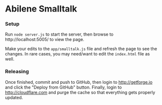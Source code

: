 # Abilene Smalltalk

### Setup

Run `node server.js` to start the server, then browse to http://localhost:5005/
to view the page.

Make your edits to the `app/smalltalk.js` file and refresh the page to see the
changes. In rare cases, you may need/want to edit the `index.html` file as well.

### Releasing

Once finished, commit and push to GitHub, then login to http://getforge.io and
click the "Deploy from GitHub" button. Finally, login to http://cloudflare.com
and purge the cache so that everything gets properly updated.
